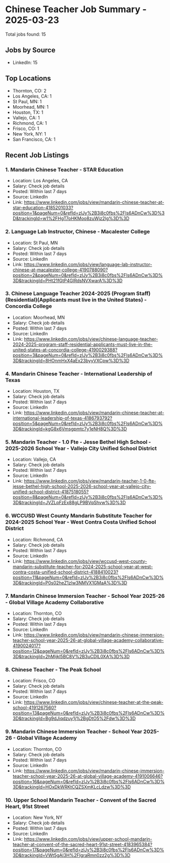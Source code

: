 # Chinese Teacher Job Summary - 2025-03-23

Total jobs found: 15

## Jobs by Source

- LinkedIn: 15

## Top Locations

- Thornton, CO: 2
- Los Angeles, CA: 1
- St Paul, MN: 1
- Moorhead, MN: 1
- Houston, TX: 1
- Vallejo, CA: 1
- Richmond, CA: 1
- Frisco, CO: 1
- New York, NY: 1
- San Francisco, CA: 1

## Recent Job Listings

### 1. Mandarin Chinese Teacher - STAR Education
- Location: Los Angeles, CA
- Salary: Check job details
- Posted: Within last 7 days
- Source: LinkedIn
- Link: https://www.linkedin.com/jobs/view/mandarin-chinese-teacher-at-star-education-4185201033?position=1&pageNum=0&refId=zlJy%2B3i8c0fbs%2Fls6ADnCw%3D%3D&trackingId=w1%2FHgT7oHKMoo8zuWjz2lg%3D%3D

### 2. Language Lab Instructor, Chinese - Macalester College
- Location: St Paul, MN
- Salary: Check job details
- Posted: Within last 7 days
- Source: LinkedIn
- Link: https://www.linkedin.com/jobs/view/language-lab-instructor-chinese-at-macalester-college-4190788090?position=2&pageNum=0&refId=zlJy%2B3i8c0fbs%2Fls6ADnCw%3D%3D&trackingId=PHt21fGtP4GlRdsNVXwarA%3D%3D

### 3. Chinese Language Teacher 2024-2025 (Program Staff) (Residential)(Applicants must live in the United States) - Concordia College
- Location: Moorhead, MN
- Salary: Check job details
- Posted: Within last 7 days
- Source: LinkedIn
- Link: https://www.linkedin.com/jobs/view/chinese-language-teacher-2024-2025-program-staff-residential-applicants-must-live-in-the-united-states-at-concordia-college-4190029388?position=3&pageNum=0&refId=zlJy%2B3i8c0fbs%2Fls6ADnCw%3D%3D&trackingId=8HOnmHxX4aEx23byyVXCpw%3D%3D

### 4. Mandarin Chinese Teacher - International Leadership of Texas
- Location: Houston, TX
- Salary: Check job details
- Posted: Within last 7 days
- Source: LinkedIn
- Link: https://www.linkedin.com/jobs/view/mandarin-chinese-teacher-at-international-leadership-of-texas-4186793792?position=5&pageNum=0&refId=zlJy%2B3i8c0fbs%2Fls6ADnCw%3D%3D&trackingId=kgG8x6Vmsgpmtc7y1eNH8Q%3D%3D

### 5. Mandarin Teacher - 1.0 Fte - Jesse Bethel High School - 2025-2026 School Year - Vallejo City Unified School District
- Location: Vallejo, CA
- Salary: Check job details
- Posted: Within last 7 days
- Source: LinkedIn
- Link: https://www.linkedin.com/jobs/view/mandarin-teacher-1-0-fte-jesse-bethel-high-school-2025-2026-school-year-at-vallejo-city-unified-school-district-4187518055?position=8&pageNum=0&refId=zlJy%2B3i8c0fbs%2Fls6ADnCw%3D%3D&trackingId=JVZLpFzEx88gLP9BVqShvw%3D%3D

### 6. WCCUSD West County Mandarin Substitute Teacher for 2024-2025 School Year - West Contra Costa Unified School District
- Location: Richmond, CA
- Salary: Check job details
- Posted: Within last 7 days
- Source: LinkedIn
- Link: https://www.linkedin.com/jobs/view/wccusd-west-county-mandarin-substitute-teacher-for-2024-2025-school-year-at-west-contra-costa-unified-school-district-4188410023?position=11&pageNum=0&refId=zlJy%2B3i8c0fbs%2Fls6ADnCw%3D%3D&trackingId=P0s02heZ1zlw3NMVX1GMaA%3D%3D

### 7. Mandarin Chinese Immersion Teacher - School Year 2025-26 - Global Village Academy Collaborative
- Location: Thornton, CO
- Salary: Check job details
- Posted: Within last 7 days
- Source: LinkedIn
- Link: https://www.linkedin.com/jobs/view/mandarin-chinese-immersion-teacher-school-year-2025-26-at-global-village-academy-collaborative-4190024017?position=12&pageNum=0&refId=zlJy%2B3i8c0fbs%2Fls6ADnCw%3D%3D&trackingId=2hMijkl5BC8V%2B3uCDIL0XA%3D%3D

### 8. Chinese Teacher - The Peak School
- Location: Frisco, CO
- Salary: Check job details
- Posted: Within last 7 days
- Source: LinkedIn
- Link: https://www.linkedin.com/jobs/view/chinese-teacher-at-the-peak-school-4191267560?position=13&pageNum=0&refId=zlJy%2B3i8c0fbs%2Fls6ADnCw%3D%3D&trackingId=Bg9dJiqdzuy1j%2BgDtO5%2Fdw%3D%3D

### 9. Mandarin Chinese Immersion Teacher - School Year 2025-26 - Global Village Academy
- Location: Thornton, CO
- Salary: Check job details
- Posted: Within last 7 days
- Source: LinkedIn
- Link: https://www.linkedin.com/jobs/view/mandarin-chinese-immersion-teacher-school-year-2025-26-at-global-village-academy-4191006646?position=16&pageNum=0&refId=zlJy%2B3i8c0fbs%2Fls6ADnCw%3D%3D&trackingId=HOxDkWRKtCQZSXmKLcLdzw%3D%3D

### 10. Upper School Mandarin Teacher - Convent of the Sacred Heart, 91st Street
- Location: New York, NY
- Salary: Check job details
- Posted: Within last 7 days
- Source: LinkedIn
- Link: https://www.linkedin.com/jobs/view/upper-school-mandarin-teacher-at-convent-of-the-sacred-heart-91st-street-4183965384?position=17&pageNum=0&refId=zlJy%2B3i8c0fbs%2Fls6ADnCw%3D%3D&trackingId=VWt5gAI3H%2FIgraRmn0zz2g%3D%3D

